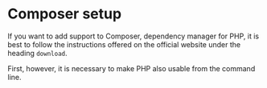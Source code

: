 # Composer setup

If you want to add support to Composer, dependency manager for PHP, it is best to follow the instructions offered on the official website under the heading `download`.

First, however, it is necessary to make PHP also usable from the command line.
